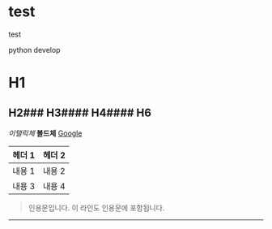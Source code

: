 # test

test

python develop

# H1
## H2### H3#### H4#### H6

*이탤릭체*
**볼드체**
[Google](https://www.google.com)

| 헤더 1 | 헤더 2 |
| ------ | ------ |
| 내용 1 | 내용 2 |
| 내용 3 | 내용 4 |

> 인용문입니다.
> 이 라인도 인용문에 포함됩니다.
>

***